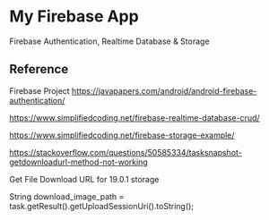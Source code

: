 # My Firebase App
 Firebase Authentication, Realtime Database & Storage

## Reference 

Firebase Project
https://javapapers.com/android/android-firebase-authentication/

https://www.simplifiedcoding.net/firebase-realtime-database-crud/

https://www.simplifiedcoding.net/firebase-storage-example/

https://stackoverflow.com/questions/50585334/tasksnapshot-getdownloadurl-method-not-working

Get File Download URL for 19.0.1 storage

String download_image_path = task.getResult().getUploadSessionUri().toString();